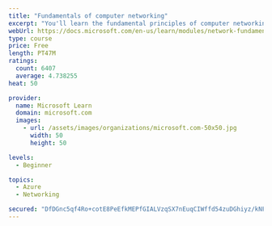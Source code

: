 ```yaml
---
title: "Fundamentals of computer networking"
excerpt: "You'll learn the fundamental principles of computer networking to prepare you for the Azure admin and developer learning paths."
webUrl: https://docs.microsoft.com/en-us/learn/modules/network-fundamentals/
type: course
price: Free
length: PT47M
ratings:
  count: 6407
  average: 4.738255
heat: 50

provider:
  name: Microsoft Learn
  domain: microsoft.com
  images:
    - url: /assets/images/organizations/microsoft.com-50x50.jpg
      width: 50
      height: 50

levels:
  - Beginner

topics:
  - Azure
  - Networking

secured: "DfDGnc5qf4Ro+cotE8PeEfkMEPfGIALVzqSX7nEuqCIWffd54zuDGhiyz/kNFLZhseA6qOhY/oV5HLoMqF4+DN4DXdXmY6P9Qkk8Ras8UzLiaGFFeglZvXdF2wStGirpmm0m6tQB/06Bd8Gz0X2QzTN3q7MrdYvIvH8zz7aF1HVyylFKTpn3OYqYjHvNCglTwt5zvc6wz+/eCicHEJp4H8NvGXJqRPZ25t0cLQUmKok4hdSJ5oLbjE4d725YWaRHcYIEE68oh+wmUUJnJmKd6TuXs8oy9BoQOWnWxUnjXsAbxbXwYICVesJpPJ/NL3w8S8F7Y+rbed6xa6iW/vXN1k6zP7vGVHquVIesmYL5vJPJmXlfnBKfXljakGcmMeYHtJsfpddlLrz5kfyGu39IdvOsE8BsQtt1AmP5eHQKBdY=;Bn4/HphQZUZcZT+dSDIqhg=="
---
```


